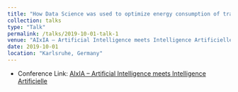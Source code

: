```yaml
---
title: "How Data Science was used to optimize energy consumption of transalpine oil pipeline"
collection: talks
type: "Talk"
permalink: /talks/2019-10-01-talk-1
venue: "AIxIA – Artificial Intelligence meets Intelligence Artificielle"
date: 2019-10-01
location: "Karlsruhe, Germany"
---
```


  

- Conference Link: [AIxIA – Artificial Intelligence meets Intelligence Artificielle](https://aixia.eu/aixia-2019/)
 